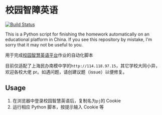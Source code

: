 # 校园智障英语
[![Build Status](https://www.travis-ci.org/wangxinhe2006/xyzzyy.svg)](https://www.travis-ci.org/wangxinhe2006/xyzzyy)

This is a Python script for finishing the homework automatically on an educational platform in China. If you see this repository by mistake, I'm sorry that it may not be useful to you.

用于完成[校园智慧英语平台](http://pc.pjjy.com/)作业的自动化脚本

目前仅适配了上海民办南模中学的`http://114.118.97.15`，其它学校大同小异，欢迎各校大佬 pr。如遇问题，请创建议题（issue）以便修复。

## Usage
1. 在浏览器中登录校园智慧英语后，复制名为`pj`的 Cookie
2. 运行相应 Python 脚本，按提示输入 Cookie 等
